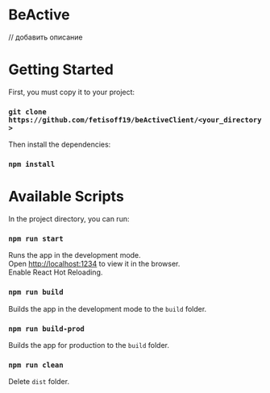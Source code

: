 # BeActive
// добавить описание
# Getting Started

First, you must copy it to your project:

### `git clone https://github.com/fetisoff19/beActiveClient/<your_directory>`

Then install the dependencies:

### `npm install`

# Available Scripts

In the project directory, you can run:

### `npm run start`

Runs the app in the development mode.\
Open [http://localhost:1234](http://localhost:1234) to view it in the browser.\
Enable React Hot Reloading.

### `npm run build`

Builds the app in the development mode to the `build` folder.

### `npm run build-prod`

Builds the app for production to the `build` folder.

### `npm run clean`

Delete `dist` folder.
